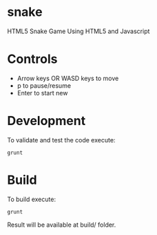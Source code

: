 snake
=====

HTML5 Snake Game
Using HTML5 and Javascript


Controls
=====
- Arrow keys OR WASD keys to move
- p to pause/resume
- Enter to start new


Development
=====
To validate and test the code execute:  
```shell
grunt
```

Build
=====
To build execute:
```shell
grunt
```  
  
Result will be available at build/ folder.